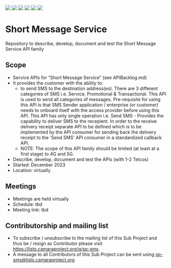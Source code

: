 <a href="https://github.com/camaraproject/ShortMessageService/commits/" title="Last Commit"><img src="https://img.shields.io/github/last-commit/camaraproject/ShortMessageService?style=plastic"></a>
<a href="https://github.com/camaraproject/ShortMessageService/issues" title="Open Issues"><img src="https://img.shields.io/github/issues/camaraproject/ShortMessageService?style=plastic"></a>
<a href="https://github.com/camaraproject/ShortMessageService/pulls" title="Open Pull Requests"><img src="https://img.shields.io/github/issues-pr/camaraproject/ShortMessageService?style=plastic"></a>
<a href="https://github.com/camaraproject/ShortMessageService/graphs/contributors" title="Contributors"><img src="https://img.shields.io/github/contributors/camaraproject/ShortMessageService?style=plastic"></a>
<a href="https://github.com/camaraproject/ShortMessageService" title="Repo Size"><img src="https://img.shields.io/github/repo-size/camaraproject/ShortMessageService?style=plastic"></a>
<a href="https://github.com/camaraproject/ShortMessageService/blob/main/LICENSE" title="License"><img src="https://img.shields.io/badge/License-Apache%202.0-green.svg?style=plastic"></a>

# Short Message Service
Repository to describe, develop, document and test the Short Message Service API family

## Scope
* Service APIs for “Short Message Service” (see APIBacklog.md)  
* It provides the customer with the ability to:  
  * to send SMS to the destination address(es). There are 3 different categories of SMS i.e. Service, Promotional & Transactional. This API is used to send all categories of messages. Pre-requisite for using this API is that SMS Sender application / enterprise (or customer) needs to onboard itself with the access provider before using this API. This API has only single operation i.e. Send SMS - Provides the capability to deliver SMS to the recepient. In order to the receive delivery receipt separate API to be defined which is to be implemented by the API consumer for sending back the delivery receipt to the 'Send SMS' API consumer in a standardized callback API.
  * NOTE: The scope of this API family should be limited (at least at a first stage) to 4G and 5G.  
* Describe, develop, document and test the APIs (with 1-2 Telcos)  
* Started: December 2023
* Location: virtually  

## Meetings
* Meetings are held virtually
* Schedule: tbd
* Meeting link: tbd

## Contributorship and mailing list
* To subscribe / unsubscribe to the mailing list of this Sub Project and thus be / resign as Contributor please visit <https://lists.camaraproject.org/g/sp-sms>.
* A message to all Contributors of this Sub Project can be sent using <sp-sms@lists.camaraproject.org>.
